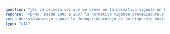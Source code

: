 ```yaml
---
question: "¿Es la primera vez que se prevé en la normativa vigente en España que existan Grados de 180 créditos?"
reponse: '<p>No. Desde 2005 a 2007 la normativa vigente preve&iacute;a Grados flexibles, con un m&iacute;nimo de 180 cr&eacute;ditos ECTS.</p>
<p>La decisi&oacute;n supuso la derogaci&oacute;n de lo dispuesto hasta ese momento por el<span>&nbsp;</span><a href="https://www.boe.es/diario_boe/txt.php?id=BOE-A-2005-1255" target="_blank" rel="noopener">Real Decreto 55/2005, de 21 de enero<span>&nbsp;</span><i class="icon fas fa-external-link-alt"></i></a>, por el que se establec&iacute;a la estructura de las ense&ntilde;anzas universitarias y se regulaban los estudios universitarios oficiales de Grado. En este Real Decreto se preve&iacute;a la flexibilidad: los Grados podr&iacute;an tener entre 180 y 240 cr&eacute;ditos ECTS.</p>'
type: "q11"
---
```

